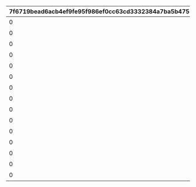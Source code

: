 |7f6719bead6acb4ef9fe95f986ef0cc63cd3332384a7ba5b4752287faa21be1e|0f6c9698fe1895d50ee2c2a8339bc0ae324d636f937ab71fe2981bfa98f9bab9|aeb6d1fcb5446aa84c6cba530ac81ef54e36be3587426da34306b9ea60c93764|3712884a5aca8f80dec8bcd026256b21ba0643235afc8930f1ca04369fa42496|acd6e8f4141d6dbe0f9629e05287f9ca5308479c728e963a38f59bc247a3c8a0|95f4854b7df1d9c36a782d291f4966a1daf475fae0a5bf8f4aa102ea9522c41a|b0bb2cbe186c3712f98d80f06c0feb7a5680ea175a41cb44a41b0ebf4c90fd3c|38781c52df9ede339b61a89316ccaf6ac26ac31adcb8189b053bedfd6fba6150|09317592301e45ccfc7f16f8287bafdc8ac240bb1fed37adced01372c832b05d|2f34445ff2c67603b2b27f78ae3fa250f50408608964a5481c1592c296e027f3|a3dbc231847a617b868424a447c982738cbd503f628b1e1875c22c86a84ef098|9a32d986c852783e655bcc948a88d96c0c08a155daa0b38efe45cbc7ac6f7684|2a04a60b9eaf258b98defa766dcb157eb1e371c4bd6adc7205751e1636bab1ae|4b76ff64e509774dd78c189346e6bbaaa1c7de701e80443e2135215e17e9448c|329f5d928ed0073a5e5e235c045b2e44000087d84e0a6a37c28ad624211f16fd|d924a541b8a38d68f8603c3b9800d0540b3eb836a96cb582f6a3c1e285208e3d|739986603b7b4467a5e759ceb162c70714fc468a8b01da16fe8bea1dd56c29de|01972246078a5a8ff4bcd6fcd35cd319d4973bee6b998e387dce099c23640bc5|
| --- | --- | --- | --- | --- | --- | --- | --- | --- | --- | --- | --- | --- | --- | --- | --- | --- | --- |
|0|76010001|90013|0.85|0|-100|0|覇瞳皇帝の領域1層|0.85|26202|0|-200|102271|102271|bgm_M299|-200|99011|bgm_M299|
|0|76010002|90013|0.85|0|-100|0|覇瞳皇帝の領域2層|0.85|26202|0|-200|102271|102271|bgm_M299|-200|99011|bgm_M299|
|0|76010003|90013|0.85|0|-100|0|覇瞳皇帝の領域3層|0.85|26202|0|-200|102271|102271|bgm_M299|-200|99011|bgm_M299|
|0|76010004|90013|0.85|0|-100|0|覇瞳皇帝の領域4層|0.85|26202|0|-200|102271|102271|bgm_M299|-200|99011|bgm_M299|
|0|76010005|90013|0.85|0|-100|0|覇瞳皇帝の領域5層|0.85|26202|0|-200|102271|102271|bgm_M299|-200|99011|bgm_M299|
|0|76020001|90013|1.2|0|-100|0|ゼーンの領域1層|1.3|26202|0|50|102891|102891|bgm_M506|0|99011|bgm_M506|
|0|76020002|90013|1.2|0|-100|0|ゼーンの領域2層|1.3|26202|0|50|102891|102891|bgm_M506|0|99011|bgm_M506|
|0|76020003|90013|1.2|0|-100|0|ゼーンの領域3層|1.3|26202|0|50|102891|102891|bgm_M506|0|99011|bgm_M506|
|0|76020004|90013|1.2|0|-100|0|ゼーンの領域4層|1.3|26202|0|50|102891|102891|bgm_M506|0|99011|bgm_M506|
|0|76020005|90013|1.2|0|-100|0|ゼーンの領域5層|1.3|26202|0|50|102891|102891|bgm_M506|0|99011|bgm_M506|
|0|76030001|90013|0.9|0|-100|0|ミロクの領域1層|1.1|26202|0|50|103111|103111|bgm_M646_Mode3|0|99011|bgm_M646|
|0|76030002|90013|0.9|0|-100|0|ミロクの領域2層|1.1|26202|0|50|103111|103111|bgm_M646_Mode3|0|99011|bgm_M646|
|0|76030003|90013|0.9|0|-100|0|ミロクの領域3層|1.1|26202|0|50|103111|103111|bgm_M646_Mode3|0|99011|bgm_M646|
|0|76030004|90013|0.9|0|-100|0|ミロクの領域4層|1.1|26202|0|50|103111|103111|bgm_M646_Mode3|0|99011|bgm_M646|
|0|76030005|90013|0.9|0|-100|0|ミロクの領域5層|1.1|26202|0|50|103111|103111|bgm_M646_Mode3|0|99011|bgm_M646|